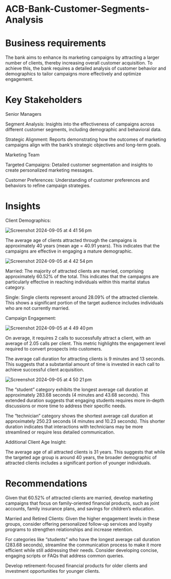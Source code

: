 # ACB-Bank-Customer-Segments-Analysis
# Business requirements 

The bank aims to enhance its marketing campaigns by attracting a larger number of clients, thereby increasing overall customer acquisition. To achieve this, the bank requires a detailed analysis of customer behavior and demographics to tailor campaigns more effectively and optimize engagement.

# Key Stakeholders 
Senior Managers

  Segment Analysis: Insights into the effectiveness of campaigns across different customer segments, including demographic and behavioral data.
  
  Strategic Alignment: Reports demonstrating how the outcomes of marketing campaigns align with the bank’s strategic objectives and long-term goals.
  
Marketing Team
   
   Targeted Campaigns: Detailed customer segmentation and insights to create personalized marketing messages.
   
   Customer Preferences: Understanding of customer preferences and behaviors to refine campaign strategies.

# Insights 	
 Client Demographics:

![Screenshot 2024-09-05 at 4 41 56 pm](https://github.com/user-attachments/assets/af6dd15d-6b91-4e9f-96fc-409408d60217)
    
  The average age of clients attracted through the campaigns is approximately 40 years (mean age = 40.91 years). This indicates that the campaigns are effective in engaging a mature demographic.
  
![Screenshot 2024-09-05 at 4 42 54 pm](https://github.com/user-attachments/assets/8bcc0f6b-a458-4a1b-b3ed-d73cb1c1563d)

  Married: The majority of attracted clients are married, comprising approximately 60.52% of the total. This indicates that the campaigns are particularly effective in reaching individuals within this marital status category.

  Single: Single clients represent around 28.09% of the attracted clientele. This shows a significant portion of the target audience includes individuals who are not currently married.
	
 Campaign Engagement:
    
![Screenshot 2024-09-05 at 4 49 40 pm](https://github.com/user-attachments/assets/30d9e407-21cf-4ac9-bf80-136f36cec714)
 
  On average, it requires 2 calls to successfully attract a client, with an average of 2.05 calls per client. This metric highlights the engagement level required to convert prospects into customers.
  
    
  The average call duration for attracting clients is 9 minutes and 13 seconds. This suggests that a substantial amount of time is invested in each call to achieve successful client acquisition.
  
  ![Screenshot 2024-09-05 at 4 50 21 pm](https://github.com/user-attachments/assets/60b82255-cd6e-49e3-8fd9-03593d9c8c2a)
  
  The “student” category exhibits the longest average call duration at approximately 283.68 seconds (4 minutes and 43.68 seconds). This extended duration suggests that engaging students requires more in-depth discussions or more time to address their specific needs. 
  
  The “technician” category shows the shortest average call duration at approximately 250.23 seconds (4 minutes and 10.23 seconds). This shorter duration indicates that interactions with technicians may be more streamlined or require less detailed communication.
	
 Additional Client Age Insight:
    
  The average age of all attracted clients is 31 years. This suggests that while the targeted age group is around 40 years, the broader demographic of attracted clients includes a significant portion of younger individuals.

# Recommendations 

Given that 60.52% of attracted clients are married, develop marketing campaigns that focus on family-oriented financial products, such as joint accounts, family insurance plans, and savings for children’s education.

Married and Retired Clients: Given the higher engagement levels in these groups, consider offering personalized follow-up services and loyalty programs to strengthen relationships and increase retention.

For categories like “students” who have the longest average call duration (283.68 seconds), streamline the communication process to make it more efficient while still addressing their needs. Consider developing concise, engaging scripts or FAQs that address common queries.

Develop retirement-focused financial products for older clients and investment opportunities for younger clients.
